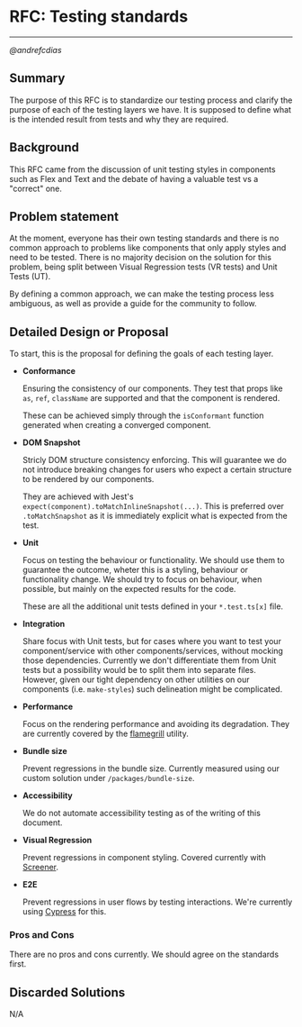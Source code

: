 # RFC: Testing standards

---

_@andrefcdias_

## Summary

The purpose of this RFC is to standardize our testing process and clarify the purpose of each of the testing layers we have. It is supposed to define what is the intended result from tests and why they are required.

## Background

This RFC came from the discussion of unit testing styles in components such as Flex and Text and the debate of having a valuable test vs a "correct" one.

## Problem statement

At the moment, everyone has their own testing standards and there is no common approach to problems like components that only apply styles and need to be tested.
There is no majority decision on the solution for this problem, being split between Visual Regression tests (VR tests) and Unit Tests (UT).

By defining a common approach, we can make the testing process less ambiguous, as well as provide a guide for the community to follow.

## Detailed Design or Proposal

To start, this is the proposal for defining the goals of each testing layer.

- **Conformance**

  Ensuring the consistency of our components. They test that props like `as`, `ref`, `className` are supported and that the component is rendered.

  These can be achieved simply through the `isConformant` function generated when creating a converged component.

- **DOM Snapshot**

  Stricly DOM structure consistency enforcing. This will guarantee we do not introduce breaking changes for users who expect a certain structure to be rendered by our components.

  They are achieved with Jest's `expect(component).toMatchInlineSnapshot(...)`. This is preferred over `.toMatchSnapshot` as it is immediately explicit what is expected from the test.

- **Unit**

  Focus on testing the behaviour or functionality. We should use them to guarantee the outcome, wheter this is a styling, behaviour or functionality change.
  We should try to focus on behaviour, when possible, but mainly on the expected results for the code.

  These are all the additional unit tests defined in your `*.test.ts[x]` file.

- **Integration**

  Share focus with Unit tests, but for cases where you want to test your component/service with other components/services, without mocking those dependencies. Currently we don't differentiate them from Unit tests but a possibility would be to split them into separate files. However, given our tight dependency on other utilities on our components (i.e. `make-styles`) such delineation might be complicated.

- **Performance**

  Focus on the rendering performance and avoiding its degradation. They are currently covered by the [flamegrill](https://github.com/microsoft/Flamegrill) utility.

- **Bundle size**

  Prevent regressions in the bundle size. Currently measured using our custom solution under `/packages/bundle-size`.

- **Accessibility**

  We do not automate accessibility testing as of the writing of this document.

- **Visual Regression**

  Prevent regressions in component styling. Covered currently with [Screener](https://screener.io/).

- **E2E**

  Prevent regressions in user flows by testing interactions. We're currently using [Cypress](https://www.cypress.io/) for this.

### Pros and Cons

There are no pros and cons currently. We should agree on the standards first.

## Discarded Solutions

N/A
